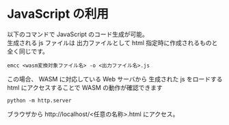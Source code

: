 # JavaScript の利用

以下のコマンドで JavaScript のコード生成が可能。  
生成される js ファイルは 出力ファイルとして html 指定時に作成されるものと全く同じです。

```
emcc <wasm変換対象ファイル名> -o <出力ファイル名>.js
```

この場合、
WASM に対応している Web サーバから 生成された js をロードする html にアクセスすることで WASM の動作が確認できます

```
python -m http.server
```

ブラウザから http://localhost/<任意の名称>.html にアクセス。
